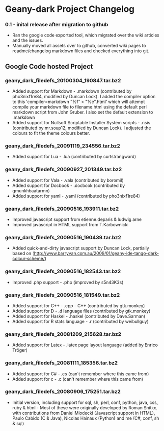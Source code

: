 # Geany-dark Project Changelog

### 0.1 - inital release after migration to github

- Ran the google code exported tool, which migrated over the wiki articles and the issues.
- Manually moved all assets over to github, converted wiki pages to readme/changelog markdown files and checked everything into git.

## Google Code hosted Project

### geany_dark_filedefs_20100304_190847.tar.bz2
+ Added support for Markdown - .markdown (contributed by pho3nixf1re84, modified by Duncan Lock). I added the compiler option to this 'compiler=markdown "%f" > "%e".html' which will attempt compile your markdown file to filename.html using the default perl markdown script from John Gruber. I also set the default extension to .markdown
+ Added support for Nullsoft Scriptable Installer System scripts - .nsis (contributed by mr.soup12, modified by Duncan Lock). I adjusted the colours to fit the theme colours better.

### geany_dark_filedefs_20091119_234556.tar.bz2
+ Added support for Lua - .lua (contributed by curtstrangward)

### geany_dark_filedefs_20090927_201349.tar.bz2
+ Added support for Vala - .vala (contributed by boromil)
+ Added support for Docbook - .docbook (contributed by gmunkhbaatarmn)
+ Added support for yaml - .yaml (contributed by pho3nixf1re84)

### geany_dark_filedefs_20090516_193911.tar.bz2
+ Improved javascript support from etienne.deparis & ludwig.arne
+ Improved javascript in HTML support from T.Karbownicki

### geany_dark_filedefs_20090516_190439.tar.bz2
+ Added quick-and-dirty javascript support by Duncan Lock, partially based on (http://www.barryvan.com.au/2009/01/geany-ide-tango-dark-colour-scheme/)

### geany_dark_filedefs_20090516_182543.tar.bz2
+ Improved .php support - .php (improved by s5n43K3s)

### geany_dark_filedefs_20090516_181549.tar.bz2
+ Added support for C++ - .cpp - C++ (contributed by gtk.monkey) 
+ Added support for D - .d language files (contributed by gtk.monkey)
+ Added support for Haskel - .haskel (contributed by Dave.Sarman)
+ Added support for R stats language - .r (contributed by weibullguy) 

### geany_dark_filedefs_20081209_215628.tar.bz2
+ Added support for Latex - .latex page layout language (added by Enrico Tröger)

### geany_dark_filedefs_20081111_185356.tar.bz2
+ Added support for C# - .cs (can't remember where this came from)
+ Added support for c - .c (can't remember where this came from)

### geany_dark_filedefs_20080906_175251.tar.bz2
+ Initial version, including support for sql, sh, perl, conf, python, java, css, ruby & html - Most of these were originally developed by Roman Snitko, with contributions from Daniel Mlodecki (Javascript support in HTML), Paulo Cabido (C & Java), Nicolas Hainaux (Python) and me (C#, conf, sh & sql)
